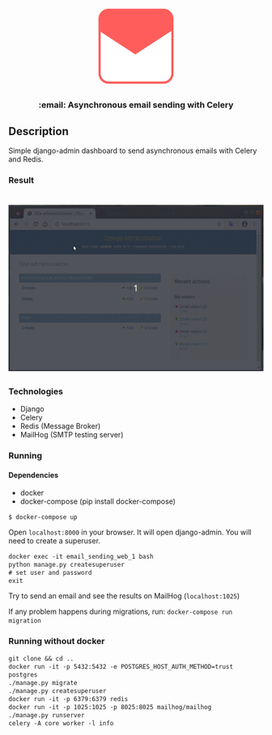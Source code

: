 <h1 align="center">
  <img src=".github/email.jpg" width="150px" />
</h1>

<h3 align="center">
  :email: Asynchronous email sending with Celery
</h3>

## Description
Simple django-admin dashboard to send asynchronous emails with Celery and Redis.

### Result
<h1 align="center">
  <img src=".github/demo.gif" width="800px" />
</h1>

### Technologies
* Django
* Celery
* Redis (Message Broker)
* MailHog (SMTP testing server)

### Running

#### Dependencies
* docker
* docker-compose (pip install docker-compose)


```
$ docker-compose up
```
Open `localhost:8000` in your browser. It will open django-admin. You will need to create a superuser.

```
docker exec -it email_sending_web_1 bash
python manage.py createsuperuser
# set user and password
exit
```

Try to send an email and see the results on MailHog (`localhost:1025`)

If any problem happens during migrations, run: `docker-compose run migration`

### Running without docker
```
git clone && cd ..
docker run -it -p 5432:5432 -e POSTGRES_HOST_AUTH_METHOD=trust postgres
./manage.py migrate
./manage.py createsuperuser
docker run -it -p 6379:6379 redis
docker run -it -p 1025:1025 -p 8025:8025 mailhog/mailhog
./manage.py runserver
celery -A core worker -l info
```
